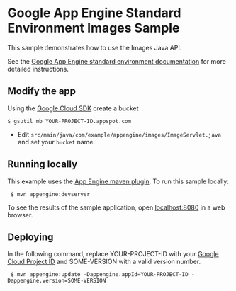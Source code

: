# Google App Engine Standard Environment Images Sample

This sample demonstrates how to use the Images Java API.

See the [Google App Engine standard environment documentation][ae-docs] for more
detailed instructions.

[ae-docs]: https://cloud.google.com/appengine/docs/java/

## Modify the app

Using the [Google Cloud SDK](https://cloud.google.com/sdk/) create a bucket

    $ gsutil mb YOUR-PROJECT-ID.appspot.com

* Edit `src/main/java/com/example/appengine/images/ImageServlet.java` and set your `bucket` name.

## Running locally

 This example uses the
 [App Engine maven plugin](https://cloud.google.com/appengine/docs/java/tools/maven).
 To run this sample locally:

     $ mvn appengine:devserver

 To see the results of the sample application, open
 [localhost:8080](http://localhost:8080) in a web browser.


## Deploying

 In the following command, replace YOUR-PROJECT-ID with your
 [Google Cloud Project ID](https://developers.google.com/console/help/new/#projectnumber)
 and SOME-VERSION with a valid version number.

     $ mvn appengine:update -Dappengine.appId=YOUR-PROJECT-ID -Dappengine.version=SOME-VERSION
